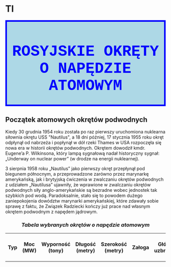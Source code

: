 # TI
<html>  
  <body>
    <div style="text-align:center;background-color:lightblue;border:5px solid blue;color:blue;font-family:'Courier New';font-size:24px">
     <h1>ROSYJSKIE OKRĘTY O NAPĘDZIE ATOMOWYM</h3>
    </div>
   <h2> Początek atomowych okrętów podwodnych </h2>
   <p>
     Kiedy 30 grudnia 1954 roku została po raz pierwszy uruchomiona nuklearna siłownia okrętu USS "Nautilus", a 18 dni później, 17
     stycznia 1955 roku okręt odpłynął od nabrzeża i popłynął w dół rzeki Thames w USA rozpoczęła się nowa era w historii okrętów 
     podwodnych.
     Okrętem dowodził kmdr. Eugene’a P. Wilkinsona, który lampą sygnałową nadał historyczny sygnał: „Underway on nuclear power” (w 
     drodze na energii nuklearnej).
   </p>
   <p>
     3 sierpnia 1958 roku „Nautilus” jako pierwszy okręt przepłynął pod biegunem północnym, a przeprowadzone zarówno przez marynarkę 
     amerykańską, jak i brytyjską ćwiczenia w zwalczaniu okrętów podwodnych z udziałem „Nautilusa” ujawniły, że wprawione w zwalczaniu 
     okrętów podwodnych siły anglo-amerykańskie są bezradne wobec jednostek tak szybkich pod wodą. Paradoksalnie, stało się to powodem 
     dużego zaniepokojenia dowództw marynarki amerykańskiej, które zdawały sobie sprawę z faktu, że Związek Radziecki kończy 
     już prace nad własnym okrętem podwodnym z napędem jądrowym.
   </p>
    <div style ="text-align:center">
      <h3><i> Tabela wybranych okrętów o napędzie atomowym </i></h3>
    </div>
   <table>
     <tr>
       <th> Typ </th>
       <th> Moc <br/><b> (MW) </b></th>
       <th> Wyporność <br/><b> (tony) </b></th>
       <th> Długość <br/><b> (metry) </b></th>
       <th> Szerokość <br/><b> (metry) </b></th>
       <th> Załoga </th>
       <th> Główne uzbrojenie </th>
       <th> Moc przenoszonych głowic <br/><b> (kilotony) </b></th>
     </tr>

    
